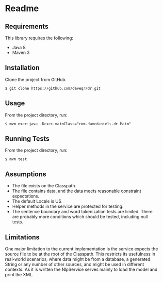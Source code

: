 # Readme

## Requirements

This library requires the following:

* Java 8
* Maven 3

## Installation

Clone the project from GitHub.

    $ git clone https://github.com/daveqr/dr.git

## Usage
From the project directory, run:

    $ mvn exec:java -Dexec.mainClass="com.davedaniels.dr.Main"

## Running Tests
From the project directory, run:

    $ mvn test

## Assumptions

* The file exists on the Classpath.
* The file contains data, and the data meets reasonable constraint expectations.
* The default Locale is US.
* Helper methods in the service are protected for testing.
* The sentence boundary and word tokenization tests are limited. There are probably more conditions which should be tested, including null tests.

## Limitations

One major limitation to the current implementation is the service expects the source file to be at the root of the Classpath. This restricts its usefulness in real-world scenarios, where data might be from a database, a generated String or any number of other sources, and might be used in different contexts. As it is written the NlpService serves mainly to load the model and print the XML.